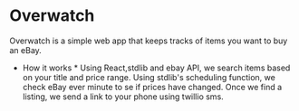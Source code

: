 # Overwatch
Overwatch is a simple web app that keeps tracks of items you want to buy an eBay.

* How it works *
Using React,stdlib and ebay API, we search items based on your title and price range. Using stdlib's scheduling function, we check eBay ever minute to se if prices have changed. Once we find a listing, we send a link to your phone using twillio sms. 



